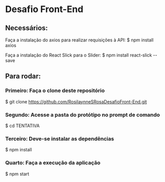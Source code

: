 # Desafio Front-End

## Necessários:

Faça a instalação do axios para realizar requisições à API:
$ npm install axios

Faça a instalação do React Slick para o Slider:
$ npm install react-slick --save

## Para rodar:
### Primeiro: Faça o clone deste repositório
$ git clone <https://github.com/RosilaynneSRosaDesafioFront-End.git>

### Segundo: Acesse a pasta do protótipo no prompt de comando
$ cd TENTATIVA

### Terceiro: Deve-se instalar as dependências
$ npm install

### Quarto: Faça a execução da aplicação
$ npm start

